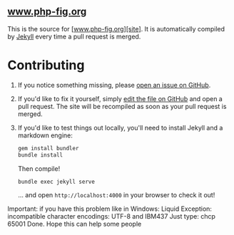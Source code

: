 www.php-fig.org
---------------

This is the source for [www.php-fig.org][site]. It is automatically compiled by
[Jekyll][jekyll] every time a pull request is merged.

 [site]:   http://www.php-fig.org
 [jekyll]: https://github.com/mojombo/jekyll


Contributing
============

 1. If you notice something missing, please [open an issue on GitHub][issue].

 2. If you'd like to fix it yourself, simply [edit the file on GitHub][edit] and
    open a pull request. The site will be recompiled as soon as your pull
    request is merged.

 3. If you'd like to test things out locally, you'll need to install Jekyll and
    a markdown engine:
     
    ```bash
    gem install bundler
    bundle install
    ```

    Then compile!

    ```bash
    bundle exec jekyll serve
    ```

    ... and open `http://localhost:4000` in your browser to check it out!


Important: if you have this problem like in Windows: Liquid Exception: incompatible character encodings: UTF-8 and IBM437
Just type: chcp 65001
Done. Hope this can help some people

 [issue]: https://github.com/php-fig/php-fig.github.com/issues
 [edit]:  https://github.com/blog/905-edit-like-an-ace
